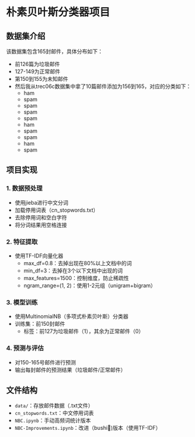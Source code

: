 # 朴素贝叶斯分类器项目

## 数据集介绍
该数据集包含165封邮件，具体分布如下：
- 前126篇为垃圾邮件
- 127-149为正常邮件
- 第150到155为未知邮件
- 然后我从trec06c数据集中拿了10篇邮件添加为156到165，对应的分类如下：
  - ham
  - spam
  - spam
  - spam
  - spam
  - ham
  - spam
  - spam
  - ham
  - spam

## 项目实现

### 1. 数据预处理
- 使用jieba进行中文分词
- 加载停用词表（cn_stopwords.txt）
- 去除停用词和空白字符
- 将分词结果用空格连接

### 2. 特征提取
- 使用TF-IDF向量化器
  - max_df=0.8：去掉出现在80%以上文档中的词
  - min_df=3：去掉在3个以下文档中出现的词
  - max_features=1500：控制维度，防止稀疏性
  - ngram_range=(1, 2)：使用1-2元组（unigram+bigram）

### 3. 模型训练
- 使用MultinomialNB（多项式朴素贝叶斯）分类器
- 训练集：前150封邮件
  - 标签：前127为垃圾邮件（1），其余为正常邮件（0）

### 4. 预测与评估
- 对150-165号邮件进行预测
- 输出每封邮件的预测结果（垃圾邮件/正常邮件）

## 文件结构
- `data/`：存放邮件数据（.txt文件）
- `cn_stopwords.txt`：中文停用词表
- `NBC.ipynb`：手动高频词统计版本
- `NBC-Improvements.ipynb`：改进（bushi🤣)版本（使用TF-IDF）
